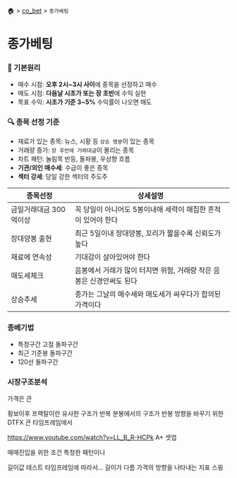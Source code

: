 🏠 > [co_bet](./) > `종가베팅`

# 종가베팅

### 🧠 기본원리
- 매수 시점: **오후 2시~3시 사이**에 종목을 선정하고 매수
- 매도 시점: **다음날 시초가 또는 장 초반**에 수익 실현
- 목표 수익: **시초가 기준 3~5%** 수익률이 나오면 매도

### 🔍 종목 선정 기준
- 재료가 있는 종목: 뉴스, 시황 등 `상승 명분`이 있는 종목
- 거래량 증가: `장 후반에 거래대금`이 몰리는 종목
- 차트 패턴: 눌림목 반등, 돌파봉, 우상향 흐름
- **기관/외인 매수세**: 수급이 좋은 종목
- **섹터 강세**: 당일 강한 섹터의 주도주

| 종목선정 | 상세설명 |
|---------|---------|
| 금일거래대금 300억이상 | 꼭 당일이 아니어도 5봉이내애 세력이 매집한 흔적이 있어야 한다 |
| 장대양봉 출현         | 최근 5일이내 장대양봉, 꼬리가 짧을수록 신뢰도가 높다 |
| 재료에 연속성         | 기대감이 살아있어야 한다  |
| 매도세체크            | 음봉에서 거래가 많이 터지면 위험, 거래량 작은 음봉은 신경안써도 된다  | 
| 상승추세             | 종가는 그날의 매수세와 매도세가 싸우다가 합의된 가격이다   |

### 종베기법
- 특정구간 고점 돌파구간
- 최근 기준봉 돌파구간
- 120선 돌파구간


### 시장구조분석

가격은 큰

횡보이후 
프랙탈이란 유사한 구조가 반복
분봉에서의 구조가 반봉
방향을 바꾸기 위한 
DTFX
큰 타임프레임에서 

https://www.youtube.com/watch?v=LL_B_R-HCPk
A+ 셋업

매매진입을 위한 조건
특정한 패턴이나 


길이값 테스트
타임프레임에 따라서... 길이가 다름
가격의 방향을 나타내는 지표
스윙




